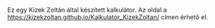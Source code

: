 Ez egy Kizek Zoltán által készített kalkulátor. Az oldal a https://kizekzoltan.github.io/Kalkulator_KizekZoltan/ címen érhető el.
